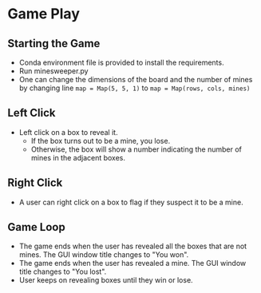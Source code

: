 # Game Play
## Starting the Game
- Conda environment file is provided to install the requirements.
- Run minesweeper.py
- One can change the dimensions of the board and the number of mines by changing line ```map = Map(5, 5, 1)``` to
```map = Map(rows, cols, mines)```

## Left Click
- Left click on a box to reveal it.
    - If the box turns out to be a mine, you lose.
    - Otherwise, the box will show a number indicating the number of mines in the adjacent boxes.

## Right Click
- A user can right click on a box to flag if they suspect it to be a mine.

## Game Loop
- The game ends when the user has revealed all the boxes that are not mines. The GUI window title changes to "You won".
- The game ends when the user has revealed a mine. The GUI window title changes to "You lost".
- User keeps on revealing boxes until they win or lose.



